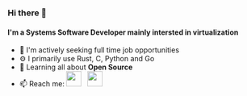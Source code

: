### Hi there 👋

<!--
**glitzflitz/glitzflitz** is a ✨ _special_ ✨ repository because its `README.md` (this file) appears on your GitHub profile.

Here are some ideas to get you started:

- 🔭 I’m currently working on ...
- 🌱 I’m currently learning ...
- 👯 I’m looking to collaborate on ...
- 🤔 I’m looking for help with ...
- 💬 Ask me about ...
- 📫 How to reach me: ...
- 😄 Pronouns: ...
- ⚡ Fun fact: ...
-->
#### I'm a Systems Software Developer mainly intersted in virtualization 
- 🏢 I'm actively seeking full time job opportunities
- ⚙️ I primarily use Rust, C, Python and Go
- 🌱 Learning all about **Open Source**
- 📫 Reach me: 
  <a href="https://twitter.com/glitzflitz"><img height="30" src="https://github.com/glitzflitz/WaylonWalker/blob/main/icon/twitter.png?raw=true"></a>&nbsp;&nbsp;
  <a href="https://www.linkedin.com/in/ameynarkhede/"><img height="30" src="https://github.com/stephenajulu/WaylonWalker/blob/main/icon/linkedin.png?raw=true"></a>
